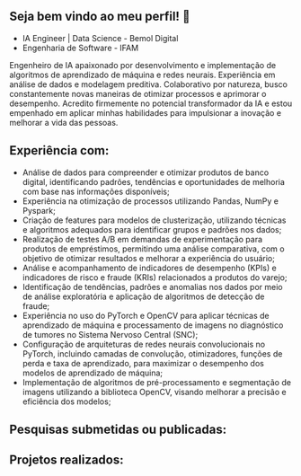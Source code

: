 

## Seja bem vindo ao meu perfil! :wave:
* IA Engineer | Data Science - Bemol Digital
* Engenharia de Software - IFAM

Engenheiro de IA apaixonado por desenvolvimento e implementação de algoritmos de aprendizado de máquina e redes neurais. Experiência em análise de dados e modelagem preditiva. Colaborativo por natureza, busco constantemente novas maneiras de otimizar processos e aprimorar o desempenho. Acredito firmemente no potencial transformador da IA e estou empenhado em aplicar minhas habilidades para impulsionar a inovação e melhorar a vida das pessoas.

## Experiência com:
*  Análise de dados para compreender e otimizar produtos de banco digital, identificando padrões, tendências e oportunidades de melhoria com base nas informações disponíveis;
* Experiência na otimização de processos utilizando Pandas, NumPy e Pyspark;
* Criação de features para modelos de clusterização, utilizando técnicas e algoritmos adequados para identificar grupos e padrões nos dados;
* Realização de testes A/B em demandas de experimentação para produtos de empréstimos, permitindo uma análise comparativa, com o objetivo de otimizar resultados e melhorar a experiência do usuário;
* Análise e acompanhamento de indicadores de desempenho (KPIs) e indicadores de risco e fraude (KRIs) relacionados a produtos do varejo;
* Identificação de tendências, padrões e anomalias nos dados por meio de análise exploratória e aplicação de algoritmos de detecção de fraude;
* Experiência no uso do PyTorch e OpenCV para aplicar técnicas de aprendizado de máquina e processamento de imagens no diagnóstico de tumores no Sistema Nervoso Central (SNC);
* Configuração de arquiteturas de redes neurais convolucionais no PyTorch, incluindo camadas de convolução, otimizadores, funções de perda e taxa de aprendizado, para maximizar o desempenho dos modelos de aprendizado de máquina;
* Implementação de algoritmos de pré-processamento e segmentação de imagens utilizando a biblioteca OpenCV, visando melhorar a precisão e eficiência dos modelos;

## Pesquisas submetidas ou publicadas:

## Projetos realizados:


